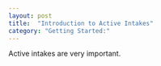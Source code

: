 ```yaml
---
layout: post
title:  "Introduction to Active Intakes"
category: "Getting Started:"
---
```


Active intakes are very important.
